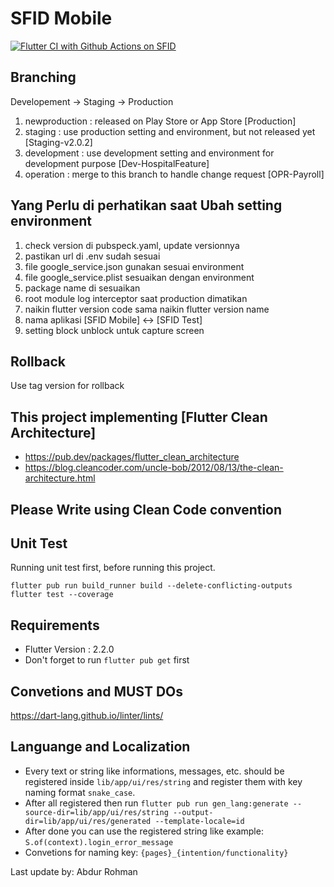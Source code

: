 # SFID Mobile

[![Flutter CI with Github Actions on SFID](https://github.com/abdur-rohman2883/SOIDMobile/actions/workflows/actions.yml/badge.svg)](https://github.com/abdur-rohman2883/SOIDMobile/actions/workflows/actions.yml)

## Branching

Developement -> Staging -> Production

1. newproduction : released on Play Store or App Store [Production]
2. staging : use production setting and environment, but not released yet [Staging-v2.0.2]
3. development : use development setting and environment for development purpose [Dev-HospitalFeature]
4. operation : merge to this branch to handle change request [OPR-Payroll]

## Yang Perlu di perhatikan saat Ubah setting environment

1. check version di pubspeck.yaml, update versionnya
2. pastikan url di .env sudah sesuai
3. file google_service.json gunakan sesuai environment
4. file google_service.plist sesuaikan dengan environment
5. package name di sesuaikan
6. root module log interceptor saat production dimatikan
7. naikin flutter version code sama naikin flutter version name
8. nama aplikasi [SFID Mobile] <-> [SFID Test]
9. setting block unblock untuk capture screen

## Rollback

Use tag version for rollback

## This project implementing [Flutter Clean Architecture]

- https://pub.dev/packages/flutter_clean_architecture
- https://blog.cleancoder.com/uncle-bob/2012/08/13/the-clean-architecture.html

## Please Write using Clean Code convention

## Unit Test

Running unit test first, before running this project.

```
flutter pub run build_runner build --delete-conflicting-outputs
flutter test --coverage
```

## Requirements

- Flutter Version : 2.2.0
- Don't forget to run `flutter pub get` first

## Convetions and MUST DOs

https://dart-lang.github.io/linter/lints/

## Languange and Localization

- Every text or string like informations, messages, etc. should be registered inside `lib/app/ui/res/string` and register them with key naming format `snake_case`.
- After all registered then run `flutter pub run gen_lang:generate --source-dir=lib/app/ui/res/string --output-dir=lib/app/ui/res/generated --template-locale=id`
- After done you can use the registered string like example: `S.of(context).login_error_message`
- Convetions for naming key: `{pages}_{intention/functionality}`

Last update by: Abdur Rohman
